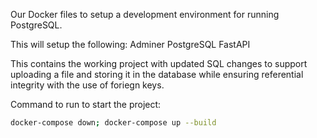 Our Docker files to setup a development environment for running PostgreSQL. 

This will setup the following:
Adminer
PostgreSQL
FastAPI

This contains the working project with updated SQL changes to support uploading a file and storing it in the database while ensuring referential integrity with the use of foriegn keys.

Command to run to start the project:
```bash
docker-compose down; docker-compose up --build
```